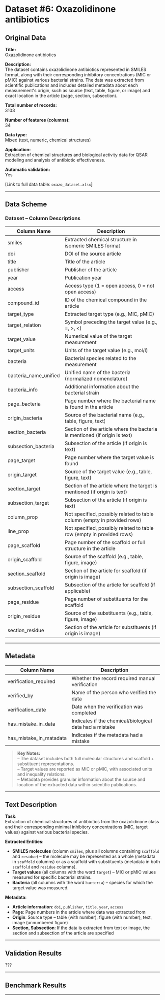 # Dataset #6: Oxazolidinone antibiotics

## Original Data

**Title:**  
Oxazolidinone antibiotics

**Description:**  
The dataset contains oxazolidinone antibiotics represented in SMILES format, along with their corresponding inhibitory concentrations (MIC or pMIC) against various bacterial strains. The data was extracted from scientific publications and includes detailed metadata about each measurement's origin, such as source (text, table, figure, or image) and exact location in the article (page, section, subsection).

**Total number of records:**  
3103

**Number of features (columns):**  
34

**Data type:**  
Mixed (text, numeric, chemical structures)

**Application:**  
Extraction of chemical structures and biological activity data for QSAR modeling and analysis of antibiotic effectiveness.

**Automatic validation:**  
Yes

[Link to full data table: `oxazo_dataset.xlsx`]

---

## Data Scheme

### Dataset – Column Descriptions

| **Column Name**      | **Description**                                                                 |
|----------------------|---------------------------------------------------------------------------------|
| smiles               | Extracted chemical structure in isomeric SMILES format                         |
| doi                  | DOI of the source article                                                      |
| title                | Title of the article                                                           |
| publisher            | Publisher of the article                                                       |
| year                 | Publication year                                                               |
| access               | Access type (1 = open access, 0 = not open access)                             |
| compound_id          | ID of the chemical compound in the article                                     |
| target_type          | Extracted target type (e.g., MIC, pMIC)                                        |
| target_relation      | Symbol preceding the target value (e.g., =, >, <)                              |
| target_value         | Numerical value of the target measurement                                      |
| target_units         | Units of the target value (e.g., mol/l)                                        |
| bacteria             | Bacterial species related to the measurement                                   |
| bacteria_name_unified| Unified name of the bacteria (normalized nomenclature)                         |
| bacteria_info        | Additional information about the bacterial strain                              |
| page_bacteria        | Page number where the bacterial name is found in the article                   |
| origin_bacteria      | Source of the bacterial name (e.g., table, figure, text)                       |
| section_bacteria     | Section of the article where the bacteria is mentioned (if origin is text)     |
| subsection_bacteria  | Subsection of the article (if origin is text)                                  |
| page_target          | Page number where the target value is found                                    |
| origin_target        | Source of the target value (e.g., table, figure, text)                         |
| section_target       | Section of the article where the target is mentioned (if origin is text)       |
| subsection_target    | Subsection of the article (if origin is text)                                  |
| column_prop          | Not specified, possibly related to table column (empty in provided rows)       |
| line_prop            | Not specified, possibly related to table row (empty in provided rows)          |
| page_scaffold        | Page number of the scaffold or full structure in the article                   |
| origin_scaffold      | Source of the scaffold (e.g., table, figure, image)                            |
| section_scaffold     | Section of the article for scaffold (if origin is image)                       |
| subsection_scaffold  | Subsection of the article for scaffold (if applicable)                         |
| page_residue         | Page number of substituents for the scaffold                                   |
| origin_residue       | Source of the substituents (e.g., table, figure, image)                        |
| section_residue      | Section of the article for substituents (if origin is image)                   |

---

## Metadata

| **Column Name**         | **Description**                                           |
|-------------------------|-----------------------------------------------------------|
| verification_required   | Whether the record required manual verification           |
| verified_by             | Name of the person who verified the data                  |
| verification_date       | Date when the verification was completed                  |
| has_mistake_in_data     | Indicates if the chemical/biological data had a mistake   |
| has_mistake_in_matadata | Indicates if the metadata had a mistake                   |

> **Key Notes:**  
– The dataset includes both full molecular structures and scaffold + substituent representations.  
– Target values are reported as MIC or pMIC, with associated units and inequality relations.  
– Metadata provides granular information about the source and location of the extracted data within scientific publications.

---

## Text Description

**Task:**  
Extraction of chemical structures of antibiotics from the oxazolidinone class and their corresponding minimal inhibitory concentrations (MIC, target values) against various bacterial species.

**Extracted Entities:**  
- **SMILES molecules** (column `smiles`, plus all columns containing `scaffold` and `residue`) – the molecule may be represented as a whole (metadata in `scaffold` columns) or as a scaffold with substituents (metadata in both `scaffold` and `residue` columns).  
- **Target values** (all columns with the word `target`) – MIC or pMIC values measured for specific bacterial strains.  
- **Bacteria** (all columns with the word `bacteria`) – species for which the target value was measured.

**Metadata:**  
- **Article information**: `doi`, `publisher`, `title`, `year`, `access`  
- **Page**: Page numbers in the article where data was extracted from  
- **Origin**: Source type – table (with number), figure (with number), text, image (unnumbered figure)  
- **Section, Subsection**: If the data is extracted from text or image, the section and subsection of the article are specified

---

## Validation Results

???

---

## Benchmark Results


---
